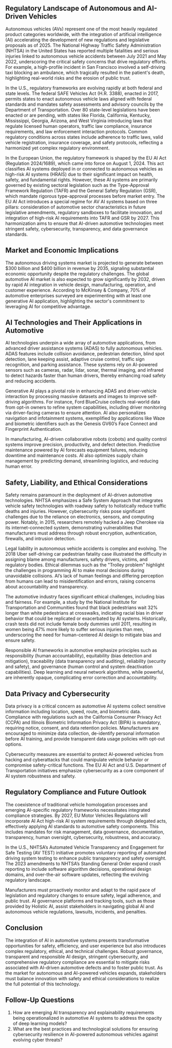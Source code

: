 ## Regulatory Landscape of Autonomous and AI-Driven Vehicles
Autonomous vehicles (AVs) represent one of the most heavily regulated product categories worldwide, with the integration of artificial intelligence (AI) accelerating the development of new regulations and legislative proposals as of 2025. The National Highway Traffic Safety Administration (NHTSA) in the United States has reported multiple fatalities and serious injuries linked to autonomous vehicle accidents between July 2021 and May 2022, underscoring the critical safety concerns that drive regulatory efforts. For example, a high-profile incident in San Francisco involved a self-driving taxi blocking an ambulance, which tragically resulted in the patient's death, highlighting real-world risks and the erosion of public trust.

In the U.S., regulatory frameworks are evolving rapidly at both federal and state levels. The federal SAFE Vehicles Act (H.R. 3388), enacted in 2017, permits states to enact autonomous vehicle laws aligned with federal standards and mandates safety assessments and advisory councils by the Department of Transportation. Over 80 state-level legislations have been enacted or are pending, with states like Florida, California, Kentucky, Mississippi, Georgia, Arizona, and West Virginia introducing laws that regulate licensed human operators, traffic law compliance, insurance requirements, and law enforcement interaction protocols. Common regulatory conditions across states include adherence to traffic laws, valid vehicle registration, insurance coverage, and safety protocols, reflecting a harmonized yet complex regulatory environment.

In the European Union, the regulatory framework is shaped by the EU AI Act (Regulation 2024/1689), which came into force on August 1, 2024. This act classifies AI systems deployed in or connected to autonomous vehicles as high-risk AI systems (HRAIS) due to their significant impact on health, safety, and fundamental rights. However, these AI systems are primarily governed by existing sectoral legislation such as the Type-Approval Framework Regulation (TAFR) and the General Safety Regulation (GSR), which mandate rigorous type-approval processes before market entry. The EU AI Act introduces a special regime for AV AI systems based on three pillars: consideration of automotive sector characteristics in future legislative amendments, regulatory sandboxes to facilitate innovation, and integration of high-risk AI requirements into TAFR and GSR by 2027. This harmonization aims to ensure that AI-driven automotive technologies meet stringent safety, cybersecurity, transparency, and data governance standards.

## Market and Economic Implications
The autonomous driving systems market is projected to generate between $300 billion and $400 billion in revenue by 2035, signaling substantial economic opportunity despite the regulatory challenges. The global automotive AI market is also expected to grow significantly by 2032, driven by rapid AI integration in vehicle design, manufacturing, operation, and customer experience. According to McKinsey & Company, 70% of automotive enterprises surveyed are experimenting with at least one generative AI application, highlighting the sector's commitment to leveraging AI for competitive advantage.

## AI Technologies and Their Applications in Automotive
AI technologies underpin a wide array of automotive applications, from advanced driver assistance systems (ADAS) to fully autonomous vehicles. ADAS features include collision avoidance, pedestrian detection, blind spot detection, lane keeping assist, adaptive cruise control, traffic sign recognition, and parking assistance. These systems rely on AI-powered sensors such as cameras, radar, lidar, sonar, thermal imaging, and infrared to detect hazards faster than human drivers, thereby enhancing road safety and reducing accidents.

Generative AI plays a pivotal role in enhancing ADAS and driver-vehicle interaction by processing massive datasets and images to improve self-driving algorithms. For instance, Ford BlueCruise collects real-world data from opt-in owners to refine system capabilities, including driver monitoring via driver-facing cameras to ensure attention. AI also personalizes navigation and infotainment systems, exemplified by applications like Waze and biometric identifiers such as the Genesis GV60’s Face Connect and Fingerprint Authentication.

In manufacturing, AI-driven collaborative robots (cobots) and quality control systems improve precision, productivity, and defect detection. Predictive maintenance powered by AI forecasts equipment failures, reducing downtime and maintenance costs. AI also optimizes supply chain management by predicting demand, streamlining logistics, and reducing human error.

## Safety, Liability, and Ethical Considerations
Safety remains paramount in the deployment of AI-driven automotive technologies. NHTSA emphasizes a Safe System Approach that integrates vehicle safety technologies with roadway safety to holistically reduce traffic deaths and injuries. However, cybersecurity risks pose significant challenges due to the reliance on electronics, sensors, and computing power. Notably, in 2015, researchers remotely hacked a Jeep Cherokee via its internet-connected system, demonstrating vulnerabilities that manufacturers must address through robust encryption, authentication, firewalls, and intrusion detection.

Legal liability in autonomous vehicle accidents is complex and evolving. The 2018 Uber self-driving car pedestrian fatality case illustrated the difficulty in assigning blame among manufacturers, safety drivers, victims, and regulatory bodies. Ethical dilemmas such as the "Trolley problem" highlight the challenges in programming AI to make moral decisions during unavoidable collisions. AI’s lack of human feelings and differing perception from humans can lead to misidentification and errors, raising concerns about accountability and transparency.

The automotive industry faces significant ethical challenges, including bias and fairness. For example, a study by the National Institute for Transportation and Communities found that black pedestrians wait 32% longer than white pedestrians at crosswalks, indicating racial bias in driver behavior that could be replicated or exacerbated by AI systems. Historically, crash tests did not include female body dummies until 2011, resulting in women being 47% more likely to suffer serious injuries than men, underscoring the need for human-centered AI design to mitigate bias and ensure safety.

Responsible AI frameworks in automotive emphasize principles such as responsibility (human accountability), equitability (bias detection and mitigation), traceability (data transparency and auditing), reliability (security and safety), and governance (human control and system deactivation capabilities). Deep learning and neural network algorithms, while powerful, are inherently opaque, complicating error correction and accountability.

## Data Privacy and Cybersecurity
Data privacy is a critical concern as automotive AI systems collect sensitive information including location, speed, route, and biometric data. Compliance with regulations such as the California Consumer Privacy Act (CCPA) and Illinois Biometric Information Privacy Act (BIPA) is mandatory, requiring notice, consent, and data retention policies. Manufacturers are encouraged to minimize data collection, de-identify personal information before AI training, and provide transparent data usage policies with opt-out options.

Cybersecurity measures are essential to protect AI-powered vehicles from hacking and cyberattacks that could manipulate vehicle behavior or compromise safety-critical functions. The EU AI Act and U.S. Department of Transportation initiatives emphasize cybersecurity as a core component of AI system robustness and safety.

## Regulatory Compliance and Future Outlook
The coexistence of traditional vehicle homologation processes and emerging AI-specific regulatory frameworks necessitates integrated compliance strategies. By 2027, EU Motor Vehicles Regulations will incorporate AI Act high-risk AI system requirements through delegated acts, effectively applying AI standards to automotive safety components. This includes mandates for risk management, data governance, documentation, transparency, human oversight, cybersecurity, robustness, and accuracy.

In the U.S., NHTSA’s Automated Vehicle Transparency and Engagement for Safe Testing (AV TEST) initiative promotes voluntary reporting of automated driving system testing to enhance public transparency and safety oversight. The 2023 amendments to NHTSA’s Standing General Order expand crash reporting to include software algorithm decisions, operational design domains, and over-the-air software updates, reflecting the evolving regulatory landscape.

Manufacturers must proactively monitor and adapt to the rapid pace of legislation and regulatory changes to ensure safety, legal adherence, and public trust. AI governance platforms and tracking tools, such as those provided by Holistic AI, assist stakeholders in navigating global AI and autonomous vehicle regulations, lawsuits, incidents, and penalties.

## Conclusion
The integration of AI in automotive systems presents transformative opportunities for safety, efficiency, and user experience but also introduces complex regulatory, ethical, and technical challenges. Robust governance, transparent and responsible AI design, stringent cybersecurity, and comprehensive regulatory compliance are essential to mitigate risks associated with AI-driven automotive defects and to foster public trust. As the market for autonomous and AI-powered vehicles expands, stakeholders must balance innovation with safety and ethical considerations to realize the full potential of this technology.

## Follow-Up Questions
1. How are emerging AI transparency and explainability requirements being operationalized in automotive AI systems to address the opacity of deep learning models?
2. What are the best practices and technological solutions for ensuring cybersecurity resilience in AI-powered autonomous vehicles against evolving cyber threats?